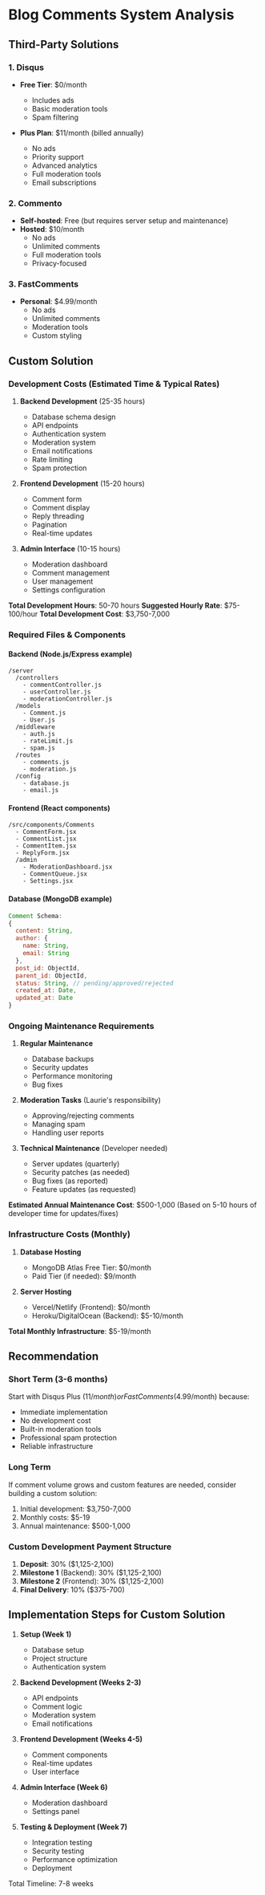 # Blog Comments System Analysis

## Third-Party Solutions

### 1. Disqus
- **Free Tier**: $0/month
  - Includes ads
  - Basic moderation tools
  - Spam filtering
  
- **Plus Plan**: $11/month (billed annually)
  - No ads
  - Priority support
  - Advanced analytics
  - Full moderation tools
  - Email subscriptions

### 2. Commento
- **Self-hosted**: Free (but requires server setup and maintenance)
- **Hosted**: $10/month
  - No ads
  - Unlimited comments
  - Full moderation tools
  - Privacy-focused

### 3. FastComments
- **Personal**: $4.99/month
  - No ads
  - Unlimited comments
  - Moderation tools
  - Custom styling

## Custom Solution

### Development Costs (Estimated Time & Typical Rates)
1. **Backend Development** (25-35 hours)
   - Database schema design
   - API endpoints
   - Authentication system
   - Moderation system
   - Email notifications
   - Rate limiting
   - Spam protection
   
2. **Frontend Development** (15-20 hours)
   - Comment form
   - Comment display
   - Reply threading
   - Pagination
   - Real-time updates
   
3. **Admin Interface** (10-15 hours)
   - Moderation dashboard
   - Comment management
   - User management
   - Settings configuration

**Total Development Hours**: 50-70 hours
**Suggested Hourly Rate**: $75-100/hour
**Total Development Cost**: $3,750-7,000

### Required Files & Components

#### Backend (Node.js/Express example)
```
/server
  /controllers
    - commentController.js
    - userController.js
    - moderationController.js
  /models
    - Comment.js
    - User.js
  /middleware
    - auth.js
    - rateLimit.js
    - spam.js
  /routes
    - comments.js
    - moderation.js
  /config
    - database.js
    - email.js
```

#### Frontend (React components)
```
/src/components/Comments
  - CommentForm.jsx
  - CommentList.jsx
  - CommentItem.jsx
  - ReplyForm.jsx
  /admin
    - ModerationDashboard.jsx
    - CommentQueue.jsx
    - Settings.jsx
```

#### Database (MongoDB example)
```javascript
Comment Schema:
{
  content: String,
  author: {
    name: String,
    email: String
  },
  post_id: ObjectId,
  parent_id: ObjectId,
  status: String, // pending/approved/rejected
  created_at: Date,
  updated_at: Date
}
```

### Ongoing Maintenance Requirements

1. **Regular Maintenance**
   - Database backups
   - Security updates
   - Performance monitoring
   - Bug fixes
   
2. **Moderation Tasks** (Laurie's responsibility)
   - Approving/rejecting comments
   - Managing spam
   - Handling user reports
   
3. **Technical Maintenance** (Developer needed)
   - Server updates (quarterly)
   - Security patches (as needed)
   - Bug fixes (as reported)
   - Feature updates (as requested)

**Estimated Annual Maintenance Cost**: $500-1,000
(Based on 5-10 hours of developer time for updates/fixes)

### Infrastructure Costs (Monthly)

1. **Database Hosting**
   - MongoDB Atlas Free Tier: $0/month
   - Paid Tier (if needed): $9/month

2. **Server Hosting**
   - Vercel/Netlify (Frontend): $0/month
   - Heroku/DigitalOcean (Backend): $5-10/month

**Total Monthly Infrastructure**: $5-19/month

## Recommendation

### Short Term (3-6 months)
Start with Disqus Plus ($11/month) or FastComments ($4.99/month) because:
- Immediate implementation
- No development cost
- Built-in moderation tools
- Professional spam protection
- Reliable infrastructure

### Long Term
If comment volume grows and custom features are needed, consider building a custom solution:
1. Initial development: $3,750-7,000
2. Monthly costs: $5-19
3. Annual maintenance: $500-1,000

### Custom Development Payment Structure
1. **Deposit**: 30% ($1,125-2,100)
2. **Milestone 1** (Backend): 30% ($1,125-2,100)
3. **Milestone 2** (Frontend): 30% ($1,125-2,100)
4. **Final Delivery**: 10% ($375-700)

## Implementation Steps for Custom Solution

1. **Setup (Week 1)**
   - Database setup
   - Project structure
   - Authentication system
   
2. **Backend Development (Weeks 2-3)**
   - API endpoints
   - Comment logic
   - Moderation system
   - Email notifications
   
3. **Frontend Development (Weeks 4-5)**
   - Comment components
   - Real-time updates
   - User interface
   
4. **Admin Interface (Week 6)**
   - Moderation dashboard
   - Settings panel
   
5. **Testing & Deployment (Week 7)**
   - Integration testing
   - Security testing
   - Performance optimization
   - Deployment

Total Timeline: 7-8 weeks 